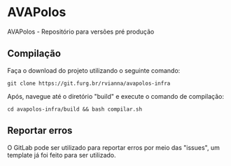 # AVAPolos
AVAPolos - Repositório para versões pré produção

## Compilação
Faça o download do projeto utilizando o seguinte comando:

    git clone https://git.furg.br/rvianna/avapolos-infra

Após, navegue até o diretório "build" e execute o comando de compilação:

    cd avapolos-infra/build && bash compilar.sh

## Reportar erros
O GitLab pode ser utilizado para reportar erros por meio das "issues", um template já foi feito para ser utilizado.
